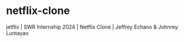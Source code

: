 # netflix-clone
jetflix | SWR Internship 2024 | Netflix Clone | Jeffrey Echano &amp; Johnrey Luntayao
